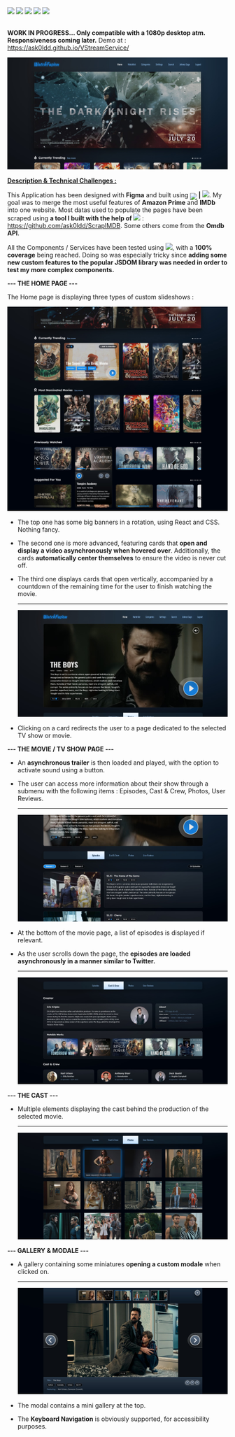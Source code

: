 <div>  
    <img src="https://img.shields.io/static/v1?label=&message=React&color=0088CC&logo=React&logoColor=white&style=flat-square">
    <img src="https://img.shields.io/static/v1?label=&message=Vite%20JS&color=646CFF&logo=Vite&logoColor=white&style=flat-square">
    <img src="https://img.shields.io/static/v1?label=&message=Typescript&color=0088CC&logo=Typescript&logoColor=white&style=flat-square">
    <img src="https://img.shields.io/static/v1?label=&message=Redux&color=764ABC&logo=Redux&logoColor=white&style=flat-square">
    <img src="https://img.shields.io/static/v1?label=&message=Vitest&color=646CFF&logo=Vitest&logoColor=white&style=flat-square">
</div><br>

<b>WORK IN PROGRESS... Only compatible with a 1080p desktop atm. Responsiveness coming later.</b> Demo at : https://ask0ldd.github.io/VStreamService/

<img src="/public/screenshots/screen1.jpg">

<u><b>Description & Technical Challenges :</b></u>

This Application has been designed with <b>Figma</b> and built using <b><img style="transform:translateY(6px)" src="https://img.shields.io/static/v1?label=&message=React&color=0088CC&logo=React&logoColor=white&style=flat-square"> | <img src="https://img.shields.io/static/v1?label=&message=Redux&color=764ABC&logo=Redux&logoColor=white&style=flat-square"></b>. My goal was to merge the most useful features of <b>Amazon Prime</b> and <b>IMDb</b> into one website. Most datas used to populate the pages have been scraped using <b>a tool I built with the help of <img src="https://img.shields.io/static/v1?label=&message=Puppeteer&color=40B5A4&logo=puppeteer&logoColor=white&style=flat-square"></b> : https://github.com/ask0ldd/ScrapIMDB. Some others come from the <b>Omdb API</b>.

All the Components / Services have been tested using <b><img src="https://img.shields.io/static/v1?label=&message=Vitest&color=646CFF&logo=Vitest&logoColor=white&style=flat-square"></b>, with a <b>100% coverage</b> being reached. Doing so was especially tricky since <b>adding some new custom features to the popular JSDOM library was needed in order to test my more complex components.</b>

<b>--- THE HOME PAGE ---</b>

The Home page is displaying three types of custom slideshows :

<img src="/public/screenshots/screen2n3.jpg">

- The top one has some big banners in a rotation, using React and CSS. Nothing fancy.

- The second one is more advanced, featuring cards that <b>open and display a video asynchronously when hovered over</b>. Additionally, the cards <b>automatically center themselves</b> to ensure the video is never cut off.

- The third one displays cards that open vertically, accompanied by a countdown of the remaining time for the user to finish watching the movie. <br>
  <hr>
  <img src="/public/screenshots/screen4.jpg">

- Clicking on a card redirects the user to a page dedicated to the selected TV show or movie.

<b>--- THE MOVIE / TV SHOW PAGE ---</b>

- An <b>asynchronous trailer</b> is then loaded and played, with the option to activate sound using a button.

- The user can access more information about their show through a submenu with the following items : Episodes, Cast & Crew, Photos, User Reviews.
  <hr>
  <img src="/public/screenshots/screen5.jpg">

- At the bottom of the movie page, a list of episodes is displayed if relevant.

- As the user scrolls down the page, the <b>episodes are loaded asynchronously in a manner similar to Twitter.</b>
  <hr>
  <img src="/public/screenshots/screen6.jpg">

<b>--- THE CAST ---</b>

- Multiple elements displaying the cast behind the production of the selected movie.
  <hr>
  <img src="/public/screenshots/screen8.jpg">

<b>--- GALLERY & MODALE ---</b>

- A gallery containing some miniatures <b>opening a custom modale</b> when clicked on.
  <hr>
  <img src="/public/screenshots/screen9.jpg">

- The modal contains a mini gallery at the top.

- The <b>Keyboard Navigation</b> is obviously supported, for accessibility purposes.
